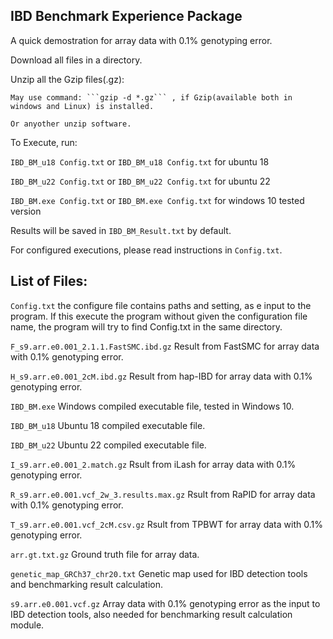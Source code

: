 ## IBD Benchmark Experience Package
A quick demostration for array data with 0.1% genotyping error.

Download all files in a directory.

Unzip all the Gzip files(.gz):

    May use command: ```gzip -d *.gz``` , if Gzip(available both in windows and Linux) is installed.
  
    Or anyother unzip software.
  
To Execute, run:

  ```IBD_BM_u18 Config.txt``` or ```IBD_BM_u18 Config.txt``` for ubuntu 18
  
  ```IBD_BM_u22 Config.txt``` or ```IBD_BM_u22 Config.txt``` for ubuntu 22
  
  ```IBD_BM.exe Config.txt``` or ```IBD_BM.exe Config.txt``` for windows 10 tested version
  

Results will be saved in ```IBD_BM_Result.txt``` by default.  

For configured executions, please read instructions in ```Config.txt```.


## List of Files:

```Config.txt``` the configure file contains paths and setting, as e input to the program. If this execute the program without given the configuration file name, the program will try to find Config.txt in the same directory.

```F_s9.arr.e0.001_2.1.1.FastSMC.ibd.gz``` Result from FastSMC for array data with 0.1% genotyping error.

```H_s9.arr.e0.001_2cM.ibd.gz``` Result from hap-IBD for array data with 0.1% genotyping error.

```IBD_BM.exe``` Windows compiled executable file, tested in Windows 10.

```IBD_BM_u18``` Ubuntu 18 compiled executable file.

```IBD_BM_u22``` Ubuntu 22 compiled executable file.

```I_s9.arr.e0.001_2.match.gz``` Rsult from iLash for array data with 0.1% genotyping error.

```R_s9.arr.e0.001.vcf_2w_3.results.max.gz``` Rsult from RaPID for array data with 0.1% genotyping error.

```T_s9.arr.e0.001.vcf_2cM.csv.gz``` Rsult from TPBWT for array data with 0.1% genotyping error.

```arr.gt.txt.gz``` Ground truth file for array data.

```genetic_map_GRCh37_chr20.txt``` Genetic map used for IBD detection tools and benchmarking result calculation.

```s9.arr.e0.001.vcf.gz``` Array data with 0.1% genotyping error as the input to IBD detection tools, also needed for benchmarking result calculation module.
